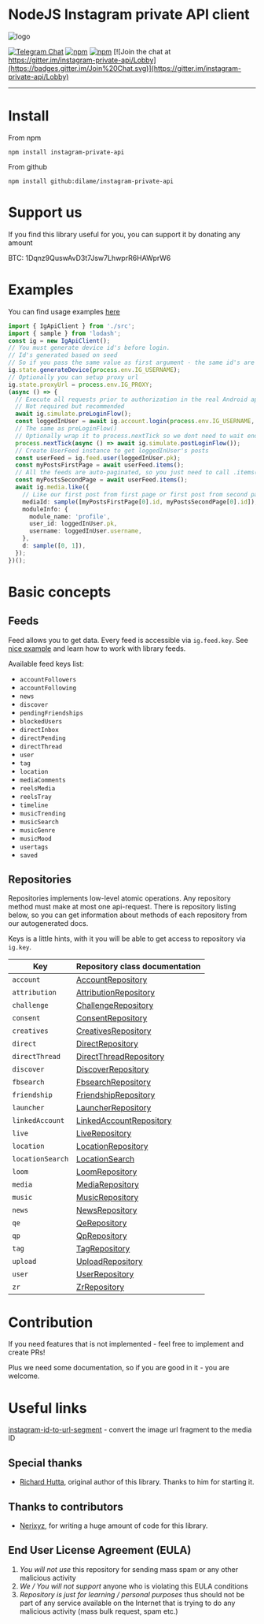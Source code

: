 # NodeJS Instagram private API client

![logo](https://cloud.githubusercontent.com/assets/1809268/15931032/2792427e-2e56-11e6-831e-ffab238cc4a2.png)

[![Telegram Chat](https://img.shields.io/badge/telegram-join%20chat-informational.svg)](https://t.me/igpapi)
[![npm](https://img.shields.io/npm/dm/instagram-private-api.svg?maxAge=600)](https://www.npmjs.com/package/instagram-private-api)
[![npm](https://img.shields.io/npm/l/instagram-private-api.svg?maxAge=600)](https://github.com/huttarichard/instagram-private-api/blob/master/LICENSE)
[![Join the chat at https://gitter.im/instagram-private-api/Lobby](https://badges.gitter.im/Join%20Chat.svg)](https://gitter.im/instagram-private-api/Lobby)

---

# Install

From npm

```
npm install instagram-private-api
```

From github

```
npm install github:dilame/instagram-private-api
```

# Support us

If you find this library useful for you, you can support it by donating any amount

BTC: 1Dqnz9QuswAvD3t7Jsw7LhwprR6HAWprW6

# Examples

You can find usage examples [here](examples)

```typescript
import { IgApiClient } from './src';
import { sample } from 'lodash';
const ig = new IgApiClient();
// You must generate device id's before login.
// Id's generated based on seed
// So if you pass the same value as first argument - the same id's are generated every time
ig.state.generateDevice(process.env.IG_USERNAME);
// Optionally you can setup proxy url
ig.state.proxyUrl = process.env.IG_PROXY;
(async () => {
  // Execute all requests prior to authorization in the real Android application
  // Not required but recommended
  await ig.simulate.preLoginFlow();
  const loggedInUser = await ig.account.login(process.env.IG_USERNAME, process.env.IG_PASSWORD);
  // The same as preLoginFlow()
  // Optionally wrap it to process.nextTick so we dont need to wait ending of this bunch of requests
  process.nextTick(async () => await ig.simulate.postLoginFlow());
  // Create UserFeed instance to get loggedInUser's posts
  const userFeed = ig.feed.user(loggedInUser.pk);
  const myPostsFirstPage = await userFeed.items();
  // All the feeds are auto-paginated, so you just need to call .items() sequentially to get next page
  const myPostsSecondPage = await userFeed.items();
  await ig.media.like({
    // Like our first post from first page or first post from second page randomly
    mediaId: sample([myPostsFirstPage[0].id, myPostsSecondPage[0].id]),
    moduleInfo: {
      module_name: 'profile',
      user_id: loggedInUser.pk,
      username: loggedInUser.username,
    },
    d: sample([0, 1]),
  });
})();
```

# Basic concepts

## Feeds

Feed allows you to get data. Every feed is accessible via `ig.feed.key`. See [nice example](https://github.com/dilame/instagram-private-api/blob/01eb39940e79a0d3fc7a528586bdb0fe37bea11d/examples/account-followers.feed.example.ts) and learn how to work with library feeds.

Available feed keys list:

* `accountFollowers`
* `accountFollowing`
* `news`
* `discover`
* `pendingFriendships`
* `blockedUsers`
* `directInbox`
* `directPending`
* `directThread`
* `user`
* `tag`
* `location`
* `mediaComments`
* `reelsMedia`
* `reelsTray`
* `timeline`
* `musicTrending`
* `musicSearch`
* `musicGenre`
* `musicMood`
* `usertags`
* `saved`

## Repositories

Repositories implements low-level atomic operations. Any repository method must make at most one api-request. There is repository listing below, so you can get information about methods of each repository from our autogenerated docs.

Keys is a little hints, with it you will be able to get access to repository via `ig.key`.

| Key | Repository class documentation |
| --- | --- |
| `account` | [AccountRepository](https://github.com/dilame/instagram-private-api/blob/master/docs/classes/_repositories_account_repository_.accountrepository.md) |
| `attribution` | [AttributionRepository](https://github.com/dilame/instagram-private-api/blob/master/docs/classes/_repositories_attribution_repository_.attributionrepository.md) |
| `challenge` | [ChallengeRepository](https://github.com/dilame/instagram-private-api/blob/master/docs/classes/_repositories_challenge_repository_.challengerepository.md) |
| `consent` | [ConsentRepository](https://github.com/dilame/instagram-private-api/blob/master/docs/classes/_repositories_consent_repository_.consentrepository.md) |
| `creatives` | [CreativesRepository](https://github.com/dilame/instagram-private-api/blob/master/docs/classes/_repositories_creatives_repository_.creativesrepository.md) |
| `direct` | [DirectRepository](https://github.com/dilame/instagram-private-api/blob/master/docs/classes/_repositories_creatives_repository_.creativesrepository.md) |
| `directThread` | [DirectThreadRepository](https://github.com/dilame/instagram-private-api/blob/master/docs/classes/_repositories_creatives_repository_.creativesrepository.md) |
| `discover` | [DiscoverRepository](https://github.com/dilame/instagram-private-api/blob/master/docs/classes/_repositories_creatives_repository_.creativesrepository.md) |
| `fbsearch` | [FbsearchRepository](https://github.com/dilame/instagram-private-api/blob/master/docs/classes/_repositories_creatives_repository_.creativesrepository.md) |
| `friendship` | [FriendshipRepository](https://github.com/dilame/instagram-private-api/blob/master/docs/classes/_repositories_creatives_repository_.creativesrepository.md) |
| `launcher` | [LauncherRepository](https://github.com/dilame/instagram-private-api/blob/master/docs/classes/_repositories_creatives_repository_.creativesrepository.md) |
| `linkedAccount` | [LinkedAccountRepository](https://github.com/dilame/instagram-private-api/blob/master/docs/classes/_repositories_creatives_repository_.creativesrepository.md) |
| `live` | [LiveRepository](https://github.com/dilame/instagram-private-api/blob/master/docs/classes/_repositories_creatives_repository_.creativesrepository.md) |
| `location` | [LocationRepository](https://github.com/dilame/instagram-private-api/blob/master/docs/classes/_repositories_creatives_repository_.creativesrepository.md) |
| `locationSearch` | [LocationSearch](https://github.com/dilame/instagram-private-api/blob/master/docs/classes/_repositories_creatives_repository_.creativesrepository.md) |
| `loom` | [LoomRepository](https://github.com/dilame/instagram-private-api/blob/master/docs/classes/_repositories_creatives_repository_.creativesrepository.md) |
| `media` | [MediaRepository](https://github.com/dilame/instagram-private-api/blob/master/docs/classes/_repositories_creatives_repository_.creativesrepository.md) |
| `music` | [MusicRepository](https://github.com/dilame/instagram-private-api/blob/master/docs/classes/_repositories_creatives_repository_.creativesrepository.md) |
| `news` | [NewsRepository](https://github.com/dilame/instagram-private-api/blob/master/docs/classes/_repositories_creatives_repository_.creativesrepository.md) |
| `qe` | [QeRepository](https://github.com/dilame/instagram-private-api/blob/master/docs/classes/_repositories_creatives_repository_.creativesrepository.md) |
| `qp` | [QpRepository](https://github.com/dilame/instagram-private-api/blob/master/docs/classes/_repositories_creatives_repository_.creativesrepository.md) |
| `tag` | [TagRepository](https://github.com/dilame/instagram-private-api/blob/master/docs/classes/_repositories_creatives_repository_.creativesrepository.md) |
| `upload` | [UploadRepository](https://github.com/dilame/instagram-private-api/blob/master/docs/classes/_repositories_creatives_repository_.creativesrepository.md) |
| `user` | [UserRepository](https://github.com/dilame/instagram-private-api/blob/master/docs/classes/_repositories_creatives_repository_.creativesrepository.md) |
| `zr` | [ZrRepository](https://github.com/dilame/instagram-private-api/blob/master/docs/classes/_repositories_creatives_repository_.creativesrepository.md) |

# Contribution

If you need features that is not implemented - feel free to implement and create PRs!

Plus we need some documentation, so if you are good in it - you are welcome.

# Useful links

[instagram-id-to-url-segment](https://www.npmjs.com/package/instagram-id-to-url-segment) - convert the image url fragment to the media ID

## Special thanks

- [Richard Hutta](https://github.com/huttarichard), original author of this library. Thanks to him for starting it.

## Thanks to contributors

- [Nerixyz](https://github.com/Nerixyz), for writing a huge amount of code for this library.

## End User License Agreement (EULA)

1. _You will not use_ this repository for sending mass spam or any other malicious activity
2. _We / You will not support_ anyone who is violating this EULA conditions
3. _Repository is just for learning / personal purposes_ thus should not be part of any
   service available on the Internet that is trying to do any malicious activity (mass bulk request, spam etc.)
